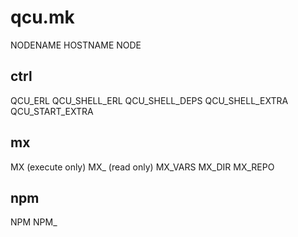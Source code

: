 # qcu.mk

NODENAME
HOSTNAME
NODE

## ctrl

QCU_ERL
QCU_SHELL_ERL
QCU_SHELL_DEPS
QCU_SHELL_EXTRA
QCU_START_EXTRA

## mx


MX      (execute only)
MX_     (read only)
MX_VARS
MX_DIR
MX_REPO

## npm

NPM
NPM_